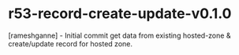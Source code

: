 # r53-record-create-update-v0.1.0
[rameshganne] - Initial commit get data from existing hosted-zone & create/update record for hosted zone.